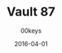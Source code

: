 ---
title: Vault 87
profile: SA Row 3
colorway: Vault Jumpsuit
base: BFK
legend: YY
author: 00keys
date: 2016-04-01
gb: megatonvaultdrop
code: v87-bfk-yy-sa3
id: 608 # 600 = Megaton Vault Drop, SA3
tags: SA Row 3, Vault 87, Megaton Vault Drop GB, Vault Jumpsuit
template: key.jade
---